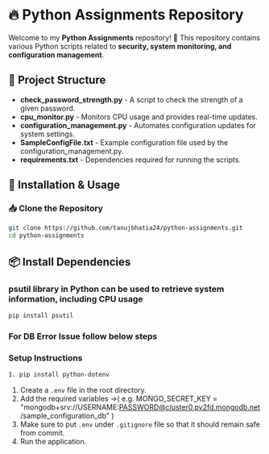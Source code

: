 # 🔥 Python Assignments Repository  

Welcome to my **Python Assignments** repository! 🚀 This repository contains various Python scripts related to **security, system monitoring, and configuration management**.  

## 📂 Project Structure  

- **check_password_strength.py** - A script to check the strength of a given password.  
- **cpu_monitor.py** - Monitors CPU usage and provides real-time updates.  
- **configuration_management.py** - Automates configuration updates for system settings.  
- **SampleConfigFile.txt** - Example configuration file used by the configuration_management.py.  
- **requirements.txt** - Dependencies required for running the scripts.  

## 🔧 Installation & Usage  

### 📥 Clone the Repository  
```bash
git clone https://github.com/tanujbhatia24/python-assignments.git
cd python-assignments
```

## 📦 Install Dependencies
### psutil library in Python can be used to retrieve system information, including CPU usage
```bash
pip install psutil
```

### For DB Error Issue follow below steps 
### Setup Instructions
```bash
1. pip install python-dotenv
```
1. Create a `.env` file in the root directory.
2. Add the required variables ->( e.g. MONGO_SECRET_KEY = "mongodb+srv://USERNAME:PASSWORD@cluster0.pv2fd.mongodb.net/sample_configuration_db" )
3. Make sure to put `.env` under `.gitignore` file so that it should remain safe from commit.
4. Run the application.
